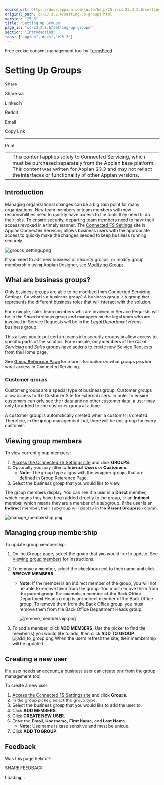 ```yaml
---
source_url: https://docs.appian.com/suite/help/25.3/cs-23.3.2.6/setting-up-groups.html
original_path: cs-23.3.2.6/setting-up-groups.html
version: "25.3"
title: "Setting Up Groups"
page_id: "cs-23.3.2.6/setting-up-groups"
section: "Introduction"
tags: ["appian","docs","v25.3"]
---
```



Free cookie consent management tool by [TermsFeed](https://www.termsfeed.com/)

# Setting Up Groups

Share

Share via

LinkedIn

Reddit

Email

Copy Link

* * *

Print

<table><tbody><tr><td><i class="fa fa-check-square-o" aria-hidden="true"></i></td><td>This content applies solely to Connected Servicing, which must be purchased separately from the Appian base platform. This content was written for Appian 23.3 and may not reflect the interfaces or functionality of other Appian versions.</td></tr></tbody></table>

## Introduction

Managing organizational changes can be a big pain point for many organizations. New team members or team members with new responsibilities need to quickly have access to the tools they need to do their jobs. To ensure security, departing team members need to have their access revoked in a timely manner. The [Connected FS Settings](using-fs-settings.html#accessing-the-connected-fs-settings-site) site in Appian Connected Servicing allows business users with the appropriate access to quickly make the changes needed to keep business running securely.

![groups_settings.png](images/groups_settings.png)

If you need to add new business or security groups, or modify group membership using Appian Designer, see [Modifying Groups](modifying-groups.html).

## What are business groups?

Only business groups are able to be modified from Connected Servicing Settings. So what is a business group? A business group is a group that represents the different business roles that will interact with the solution.

For example, sales team members who are involved in Service Requests will be in the _Sales_ business group and managers on the legal team who are involved in Service Requests will be in the _Legal Department Heads_ business group.

This allows you to put certain teams into security groups to allow access to specific parts of the solution. For example, only members of the _Client Servicing_ and _Sales_ groups have actions to create new Service Requests from the Home page.

See [Group Reference Page](groups-reference-page.html) for more information on what groups provide what access in Connected Servicing.

### Customer groups

Customer groups are a special type of business group. Customer groups allow access to the Customer Site for external users. In order to ensure customers can only see their data and no other customer data, a user may only be added to one customer group at a time.

A customer group is automatically created when a customer is created. Therefore, in the group management tool, there will be one group for every customer.

## Viewing group members

To view current group members:

1.  [Access the Connected FS Settings site](using-fs-settings.html#accessing-the-connected-fs-settings-site) and click **GROUPS**.
2.  Optionally you may filter to **Internal Users** or **Customers**.
    -   **Note**: The group type aligns with the wrapper groups that are defined in [Group Reference Page](groups-reference-page.html#wrapper-group-membership).
3.  Select the business group that you would like to view.

The group members display. You can see if a user is a **Direct** member, which means they have been added directly to the group, or an **Indirect** member, which means they are a member of a subgroup. If the user is an **Indirect** member, their subgroup will display in the **Parent Group(s)** column.

![manage_membership.png](images/manage_membership.png)

## Managing group membership

To update group membership:

1.  On the Groups page, select the group that you would like to update. See [Viewing group members](#viewing-group-members) for instructions.
2.  To remove a member, select the checkbox next to their name and click **REMOVE MEMBERS**.
    -   **Note**: If the member is an indirect member of the group, you will not be able to remove them from the group. You must remove them from the parent group. For example, a member of the Back Office Department Heads group is an indirect member of the Back Office group. To remove them from the Back Office group, you must remove them from the Back Office Department Heads group.

        ![remove_membership.png](images/remove_membership.png)

3.  To add a member, click **ADD MEMBERS**. Use the picker to find the member(s) you would like to add, then click **ADD TO GROUP**. ![add_to_group.png](images/add_to_group.png) When the users refresh the site, their membership will be updated.

## Creating a new user

If a user needs an account, a business user can create one from the group management tool.

To create a new user:

1.  [Access the Connected FS Settings site](using-fs-settings.html#accessing-the-connected-fs-settings-site) and click **Groups**.
2.  In the group picker, select the group type.
3.  Select the business group that you would like to add the user to.
4.  Click **ADD MEMBERS**.
5.  Click **CREATE NEW USER**.
6.  Enter the **Email**, **Username**, **First Name**, and **Last Name**.
    -   **Note:** Username is case sensitive and must be unique.
7.  Click **ADD TO GROUP**.

## Feedback

Was this page helpful?

SHARE FEEDBACK

Loading...